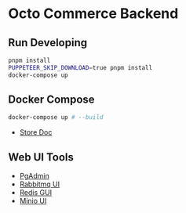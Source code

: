 # Octo Commerce Backend

## Run Developing

```bash
pnpm install
PUPPETEER_SKIP_DOWNLOAD=true pnpm install
docker-compose up
```

## Docker Compose

```bash
docker-compose up # --build
```

- [Store Doc](http://localhost:3001/docs#)

## Web UI Tools

- [PgAdmin](http://localhost:8088/)
- [Rabbitmq UI](http://localhost:15678/)
- [Redis GUI](http://localhost:5548/)
- [Minio UI](http://localhost:9001/)